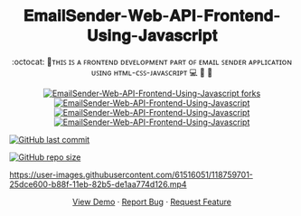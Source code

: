 <h1 align="center">𝐄𝐦𝐚𝐢𝐥𝐒𝐞𝐧𝐝𝐞𝐫-𝐖𝐞𝐛-𝐀𝐏𝐈-𝐅𝐫𝐨𝐧𝐭𝐞𝐧𝐝-𝐔𝐬𝐢𝐧𝐠-𝐉𝐚𝐯𝐚𝐬𝐜𝐫𝐢𝐩𝐭</h1>
<p align="center">
:octocat: 🌟ᴛʜɪꜱ ɪꜱ ᴀ ꜰʀᴏɴᴛᴇɴᴅ ᴅᴇᴠᴇʟᴏᴘᴍᴇɴᴛ ᴘᴀʀᴛ ᴏꜰ ᴇᴍᴀɪʟ ꜱᴇɴᴅᴇʀ ᴀᴘᴘʟɪᴄᴀᴛɪᴏɴ ᴜꜱɪɴɢ ʜᴛᴍʟ-ᴄꜱꜱ-ᴊᴀᴠᴀꜱᴄʀɪᴘᴛ 💻 🎯 🚀
<a href="https://github.com/ashish2030/EmailSender-Web-API-Frontend-Using-Javascri/fork" target="blank">


<p align="center">
   <img src="https://img.shields.io/github/forks/ashish2030/EmailSender-Web-API-Frontend-Using-Javascript?style=flat-square" alt="EmailSender-Web-API-Frontend-Using-Javascript forks"/>
</a>
<a href="https://github.com/ashish2030/EmailSender-Web-API-Frontend-Using-Javascript/stargazers" target="blank">
<img src="https://img.shields.io/github/stars/ashish2030/EmailSender-Web-API-Frontend-Using-Javascript?style=flat-square" alt="EmailSender-Web-API-Frontend-Using-Javascript"/>
</a>
<a href="https://github.com/ashish2030/EmailSender-Web-API-Frontend-Using-Javascript/issues" target="blank">
<img src="https://img.shields.io/github/issues/ashish2030/EmailSender-Web-API-Frontend-Using-Javascript?style=flat-square" alt="EmailSender-Web-API-Frontend-Using-Javascript"/>
</a>
<a href="https://github.com/ashish2030/EmailSender-Web-API-Frontend-Using-Javascript/pulls" target="blank">
<img src="https://img.shields.io/github/issues-pr/ashish2030/EmailSender-Web-API-Frontend-Using-Javascript?style=flat-square" alt="EmailSender-Web-API-Frontend-Using-Javascript"/>
</a>
  </p>
  
 [![GitHub last commit](https://img.shields.io/github/last-commit/ashish2030/EmailSender-Web-API-Frontend-Using-Javascript)](https://github.com/ashish2030/EmailSender-Web-API-Frontend-Using-Javascript/commits/master)
 
[![GitHub repo size](https://img.shields.io/github/repo-size/ashish2030/EmailSender-Web-API-Frontend-Using-Javascript)](https://github.com/ashish2030/EmailSender-Web-API-Frontend-Using-Javascript/archive/master.zip)


https://user-images.githubusercontent.com/61516051/118759701-25dce600-b88f-11eb-82b5-de1aa774d126.mp4

<p align="center">
    <a href="https://emailsenderfrontend2030.herokuapp.com/" target="blank">View Demo</a>
    ·
    <a href="https://github.com/ashish2030/EmailSender-Web-API-Frontend-Using-Javascript/issues/new/choose">Report Bug</a>
    ·
    <a href="https://github.com/ashish2030/EmailSender-Web-API-Frontend-Using-Javascript/issues/new/choose">Request Feature</a>
</p>


